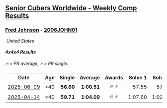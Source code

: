 <style>table {white-space: nowrap;}</style>
<link rel="stylesheet" type="text/css" href="/scw-comp/css/flags.css" />

## [Senior Cubers Worldwide - Weekly Comp Results](/scw-comp/results/)
### [Fred Johnson](README.md) - [2006JOHN01](https://www.worldcubeassociation.org/persons/2006JOHN01?event=444)

<i class="flag flag-US" />&nbsp;United States

#### 4x4x4 Results

<span style="white-space: nowrap;">🔥 = PR average</span>, <span style="white-space: nowrap;">⚡ = PR single</span>.

| Date | Age | Single | Average | Awards | Solve 1 | Solve 2 | Solve 3 | Solve 4 | Solve 5 | Video |
| :--: | :--: | --: | --: | :--: | --: | --: | --: | --: | --: | :-- |
| [2025-06-09](../../results/2025-06-09/444.md) | <40 | **56.60** | **1:00.51** | 🔥 ⚡ | 57.55 | 57.81 | 1:06.18 | 2:18.24 | **56.60** | [Desktop](https://www.facebook.com/frederick.g.johnson/videos/1937414310342214) / [Mobile](https://m.facebook.com/frederick.g.johnson/videos/1937414310342214) |
| [2025-04-14](../../results/2025-04-14/444.md) | <40 | **59.71** | **1:04.09** | 🔥 ⚡ | 1:07.60 | 1:02.25 | 1:05.77 | 1:04.25 | **59.71** | [Desktop](https://www.facebook.com/frederick.g.johnson/videos/2051045555400443) / [Mobile](https://m.facebook.com/frederick.g.johnson/videos/2051045555400443) |


<!-- Global site tag (gtag.js) - Google Analytics -->
<script async src="https://www.googletagmanager.com/gtag/js?id=UA-86348435-3"></script>
<script>window.dataLayer = window.dataLayer || []; function gtag() {dataLayer.push(arguments);} gtag('js', new Date()); gtag('config', 'UA-86348435-3');</script>
